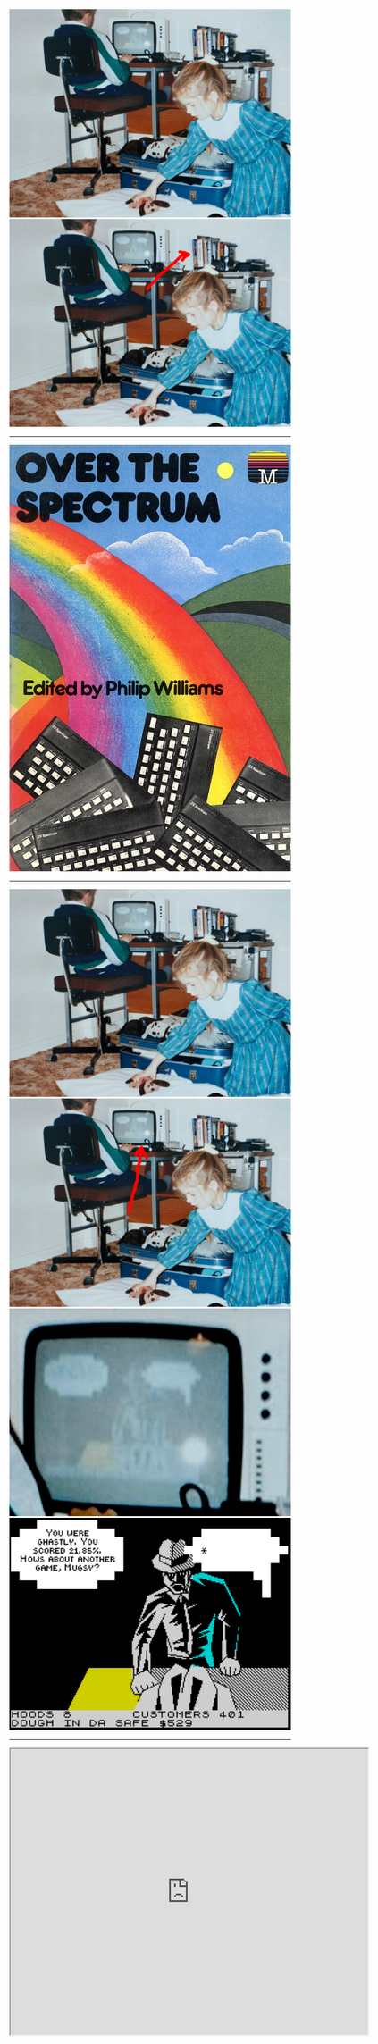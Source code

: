 <div class="r-stack r-stretch">
<img class="blur-edges" src="images/MattAge10.jpeg">
<img class="fragment blur-edges" src="images/MattAge10_book_highlight.jpeg">
</div>

---

<img class=r-stretch src="images/over_the_spectrum.png">

---

<div class="r-stack r-stretch">
<img class="blur-edges" src="images/MattAge10.jpeg">
<img class="fragment blur-edges" src="images/MattAge10_game_highlight.jpeg">
<img class="fragment blur-edges" src="images/TvCloseup.jpeg">
<img class="fragment blur-edges" src="images/mugsy.png">
</div>

---

<iframe src="https://spectrum.xania.org/embed.html?load=https%3A%2F%2Fcors.archive.org%2Fcors%2Fzx_Mugsy_1984_Melbourne_House%2FMugsy_1984_Melbourne_House.z80" 
data-preload width=640px height=512px>

---

<div class="r-stack r-stretch">
<img class="blur-edges" src="images/AcornUser1.png">
<img class="fragment blur-edges" src="images/AcornUser2.png">
</div>

---

<img class="r-stretch blur-edges" src="images/JuliaTypeIn.png">

---

<img class="r-stretch blur-edges" src="images/irclient.png">

Thanks [Gerph](https://gerph.org/riscos/ramble/earlyinternet-serversirc.html#IRClient).

<!-- .element: class="attribution" -->

---

<img class="r-stretch blur-edges" src="images/irclient-source.png">

Source on GitHub: [mattgodbolt/irclient](https://github.com/mattgodbolt/irclient).

<!-- .element: class="attribution" -->

---

<img class="r-stretch blur-edges" src="images/xania.png">

Source on GitHub: [mattgodbolt/xania](https://github.com/mattgodbolt/xania).

<!-- .element: class="attribution" -->

Notes:

- Mud
- irony of first C++ code was "eliza" <-> AI
- mention talk on updating the code?

---

<img class="r-stretch blur-edges" src="images/MattGames.png">

---

```asmsh
  MOV.W	@strip+, vert		        ; get the vertex number
  ADD		#24, kmPtr			        ; move kmPtr past UV

  FMOV.D	@uvArray+, UV		      ; get the UV values
  MOV		vert, uvPasted

  ADD		#24, kmPtrPasted	      ; move kmPtrPasted past
  SHLL2	uvPasted			          ; uvPasted *= 4

  MOV.W	@strip+, nextVert	      ; get the next vertex number

  SHLL8	vert				            ; vert = vert * 256

  ADD		uvPasted, uvPasted      ; uvPasted *= 8 in total now

  SHLR2	vert				            ; vert = (vert * 256) / 4  == vert * 64

  ADD		uvArrayPasted, uvPasted	; uvPasted points at the pasted UVs
```

<div class="top-right">
<img src="images/Dreamcast.png" width="200px" class="drop-shadow">
<img src="images/casio.avif" height="200px" class="drop-shadow">
</div>

Source on GitHub: [mattgodbolt/reddog](https://github.com/mattgodbolt/reddog)

<!-- .element: class="attribution" -->

---

<img class="r-stretch" src="images/CE.png">

---

# Assembly is still important!

Notes:

# KNOWING HOW THINGS REALLY WORK

---

<img class="r-stretch blur-edges" src="images/MattYellsAtCloud.png">
